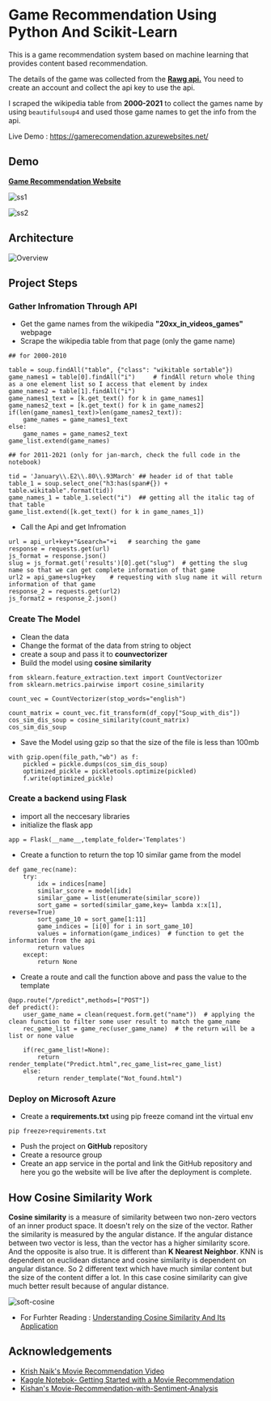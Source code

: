 
# Game Recommendation Using Python And Scikit-Learn
This is a game recommendation system based on machine learning that provides content based recommendation.

The details of the game was collected from the [**Rawg api.**](https://rawg.io/apidocs)
You need to create an account and collect the api key to use the api.

I scraped the wikipedia table from **2000-2021** to collect the games name by using ```beautifulsoup4``` and used those game names to get the info from the api.

Live Demo : https://gamerecomendation.azurewebsites.net/
## Demo

[**Game Recommendation Website**](https://gamerecomendation.azurewebsites.net/)

![ss1](https://user-images.githubusercontent.com/59968346/134926108-5249b867-17ad-4177-99cd-e0a96f6c9398.PNG)

![ss2](https://user-images.githubusercontent.com/59968346/134926311-a6407871-610b-4602-93ef-11446f14b522.PNG)


  
## Architecture

![Overview](https://user-images.githubusercontent.com/59968346/134916794-8c42b0a2-261d-4dd1-9f31-42b085210f08.png)
## Project Steps

###  Gather Infromation Through API

* Get the game names from the wikipedia **"20xx_in_videos_games"** webpage
* Scrape the wikipedia table from that page (only the game name)
```
## for 2000-2010

table = soup.findAll("table", {"class": "wikitable sortable"})
game_names1 = table[0].findAll("i")     # findAll return whole thing as a one element list so I access that element by index
game_names2 = table[1].findAll("i")
game_names1_text = [k.get_text() for k in game_names1]
game_names2_text = [k.get_text() for k in game_names2]
if(len(game_names1_text)>len(game_names2_text)):
    game_names = game_names1_text
else:
    game_names = game_names2_text
game_list.extend(game_names)
```
```
## for 2011-2021 (only for jan-march, check the full code in the notebook)

tid = 'January\\.E2\\.80\\.93March' ## header id of that table
table_1 = soup.select_one("h3:has(span#{}) + table.wikitable".format(tid)) 
game_names_1 = table_1.select("i")  ## getting all the italic tag of that table
game_list.extend([k.get_text() for k in game_names_1])
```

* Call the Api and get Infromation
```
url = api_url+key+"&search="+i   # searching the game
response = requests.get(url)
js_format = response.json()
slug = js_format.get('results')[0].get("slug")  # getting the slug name so that we can get complete information of that game
url2 = api_game+slug+key    # requesting with slug name it will return information of that game
response_2 = requests.get(url2)
js_format2 = response_2.json()
```
  
### Create The Model

* Clean the data
* Change the format of the data from string to object
* create a soup and pass it to **counvectorizer**
* Build the model using **cosine similarity**
```
from sklearn.feature_extraction.text import CountVectorizer
from sklearn.metrics.pairwise import cosine_similarity

count_vec = CountVectorizer(stop_words="english")

count_matrix = count_vec.fit_transform(df_copy["Soup_with_dis"])
cos_sim_dis_soup = cosine_similarity(count_matrix)
cos_sim_dis_soup
```

* Save the Model using gzip so that the size of the file is less than 100mb
```
with gzip.open(file_path,"wb") as f:
    pickled = pickle.dumps(cos_sim_dis_soup)
    optimized_pickle = pickletools.optimize(pickled)
    f.write(optimized_pickle)
```
### Create a backend using **Flask**
* import all the neccesary libraries
* initialize the flask app
```
app = Flask(__name__,template_folder='Templates')
```
* Create a function to return the top 10 similar game from the model
```
def game_rec(name):
    try:
        idx = indices[name]
        similar_score = model[idx]
        similar_game = list(enumerate(similar_score))
        sort_game = sorted(similar_game,key= lambda x:x[1], reverse=True)
        sort_game_10 = sort_game[1:11]
        game_indices = [i[0] for i in sort_game_10]
        values = information(game_indices)  # function to get the information from the api
        return values
    except:
        return None
```
* Create a route and call the function above and pass the value to the template

```
@app.route("/predict",methods=["POST"])
def predict():
    user_game_name = clean(request.form.get("name"))  # applying the clean function to filter some user result to match the game_name
    rec_game_list = game_rec(user_game_name)  # the return will be a list or none value

    if(rec_game_list!=None):
        return render_template("Predict.html",rec_game_list=rec_game_list)
    else:
        return render_template("Not_found.html")
```

### Deploy on Microsoft Azure
* Create a **requirements.txt** using pip freeze comand int the virtual env
```
pip freeze>requirements.txt
```
* Push the project on **GitHub** repository
* Create a resource group 
* Create an app service in the portal and link the GitHub repository and here you go the website will be live after the deployment is complete.


## How Cosine Similarity Work

**Cosine similarity** is a measure of similarity between two non-zero vectors of an inner product space.
It doesn't rely on the size of the vector. Rather the similarity is measured by the angular distance.
If the angular distance between two vector is less, than the vector has a higher similarity score.
And the opposite is also true. It is different than **K Nearest Neighbor**. KNN is dependent on euclidean distance
and cosine similarity is dependent on angular distance. So 2 different text which have much similar content but the size
of the content differ a lot. In this case cosine similarity can give much better result because of angular distance.

![soft-cosine](https://user-images.githubusercontent.com/59968346/134943623-daf129ac-5c20-479a-a56b-d603e79bd9f3.png)
  
* For Furhter Reading : [Understanding Cosine Similarity And Its Application](https://towardsdatascience.com/understanding-cosine-similarity-and-its-application-fd42f585296a)
## Acknowledgements

 - [Krish Naik's Movie Recommendation Video](https://www.youtube.com/watch?v=8KO-rdsWMjk&t=5s)
 - [Kaggle Notebok- Getting Started with a Movie Recommendation](https://www.kaggle.com/ibtesama/getting-started-with-a-movie-recommendation-system)
 - [Kishan's Movie-Recommendation-with-Sentiment-Analysis](https://github.com/kishan0725/AJAX-Movie-Recommendation-System-with-Sentiment-Analysis)

